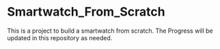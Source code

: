 # Smartwatch_From_Scratch
This is a project to build a smartwatch from scratch. The Progress will be updated in this repository  as needed.
